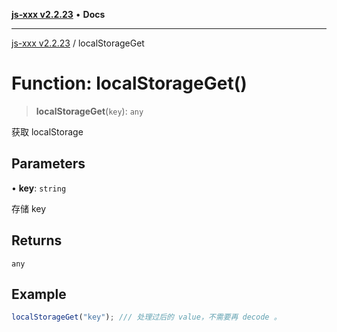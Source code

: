 [**js-xxx v2.2.23**](../README.md) • **Docs**

***

[js-xxx v2.2.23](../README.md) / localStorageGet

# Function: localStorageGet()

> **localStorageGet**(`key`): `any`

获取 localStorage

## Parameters

• **key**: `string`

存储 key

## Returns

`any`

## Example

```ts
localStorageGet("key"); /// 处理过后的 value，不需要再 decode 。
```
